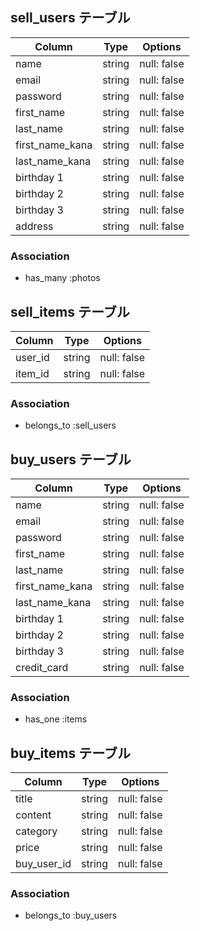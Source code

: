 ## sell_users テーブル

| Column          | Type   | Options     |
| --------------  | ------ | ----------- |
| name            | string | null: false |
| email           | string | null: false |
| password        | string | null: false |
| first_name      | string | null: false |
| last_name       | string | null: false |
| first_name_kana | string | null: false |
| last_name_kana  | string | null: false |
| birthday 1      | string | null: false |
| birthday 2      | string | null: false |
| birthday 3      | string | null: false |
| address         | string | null: false |

### Association

- has_many :photos


## sell_items テーブル

| Column            | Type   | Options     |
| ----------------- | ------ | ----------- |
| user_id           | string | null: false |
| item_id           | string | null: false |


### Association

- belongs_to :sell_users


## buy_users テーブル


| Column          | Type   | Options     |
| --------------  | ------ | ----------- |
| name            | string | null: false |
| email           | string | null: false |
| password        | string | null: false |
| first_name      | string | null: false |
| last_name       | string | null: false |
| first_name_kana | string | null: false |
| last_name_kana  | string | null: false |
| birthday 1      | string | null: false |
| birthday 2      | string | null: false |
| birthday 3      | string | null: false |
| credit_card     | string | null: false |

### Association

- has_one :items

## buy_items テーブル

| Column        | Type       | Options                        |
| ------------  | ---------- | ------------------------------ |
| title         | string     | null: false                    |
| content       | string     | null: false                    |
| category      | string     | null: false                    |
| price         | string     | null: false                    |
| buy_user_id   | string     | null: false                    |

### Association

- belongs_to :buy_users




